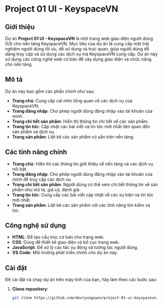 # Project 01 UI - KeyspaceVN

## Giới thiệu

Dự án **Project 01 UI - KeyspaceVN** là một trang web giao diện người dùng (UI) cho nền tảng KeyspaceVN. Mục tiêu của dự án là cung cấp một trải nghiệm người dùng tối ưu, dễ sử dụng và trực quan, giúp người dùng dễ dàng truy cập và sử dụng các dịch vụ mà KeyspaceVN cung cấp. Dự án này sử dụng các công nghệ web cơ bản để xây dựng giao diện và chức năng cho nền tảng.

## Mô tả

Dự án này bao gồm các phần chính như sau:

- **Trang chủ**: Cung cấp cái nhìn tổng quan về các dịch vụ của KeyspaceVN.
- **Trang đăng nhập**: Cho phép người dùng đăng nhập vào tài khoản của mình.
- **Trang chi tiết sản phẩm**: Hiển thị thông tin chi tiết về các sản phẩm.
- **Trang tin tức**: Cập nhật các bài viết và tin tức mới nhất liên quan đến sản phẩm và dịch vụ.
- **Trang sản phẩm**: Liệt kê các sản phẩm có sẵn trên nền tảng.

## Các tính năng chính

- **Trang chủ**: Hiển thị các thông tin giới thiệu về nền tảng và các dịch vụ nổi bật.
- **Trang đăng nhập**: Cho phép người dùng đăng nhập vào tài khoản của mình để truy cập các dịch vụ.
- **Trang chi tiết sản phẩm**: Người dùng có thể xem chi tiết thông tin về sản phẩm như mô tả, giá cả, đánh giá.
- **Trang tin tức**: Cung cấp các bài viết cập nhật về các sự kiện và tin tức mới nhất.
- **Trang sản phẩm**: Liệt kê các sản phẩm với các tính năng tìm kiếm và lọc.

## Công nghệ sử dụng

- **HTML**: Để tạo cấu trúc cơ bản cho trang web.
- **CSS**: Dùng để thiết kế giao diện và bố cục trang web.
- **JavaScript**: Để xử lý các tác vụ động và tương tác người dùng.
- **VS Code**: Môi trường phát triển chính cho dự án này.

## Cài đặt

Để cài đặt và chạy dự án trên máy tính của bạn, hãy làm theo các bước sau:

1. **Clone repository**:
   ```bash
   git clone https://github.com/devryunguyen/project-01-ui-keyspacevn.git
